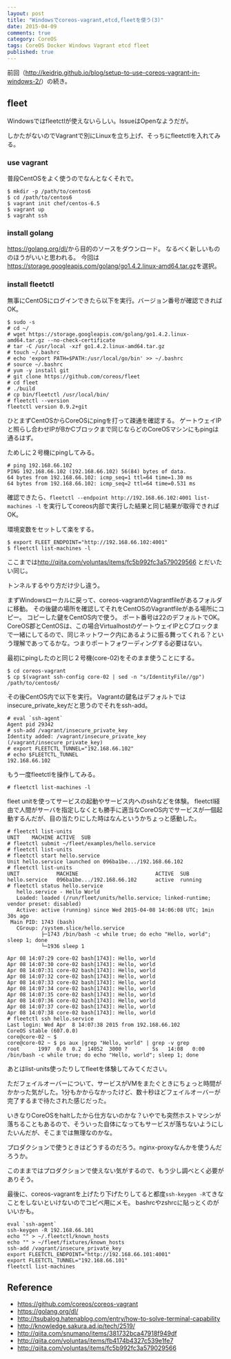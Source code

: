 ```yaml
---
layout: post
title: "Windowsでcoreos-vagrant,etcd,fleetを使う(3)"
date: 2015-04-09
comments: true
category: CoreOS
tags: CoreOS Docker Windows Vagrant etcd fleet
published: true
---
```




前回（<http://keidrip.github.io/blog/setup-to-use-coreos-vagrant-in-windows-2/>）の続き。

## fleet

Windowsではfleetctlが使えないらしい。IssueはOpenなようだが。

しかたがないのでVagrantで別にLinuxを立ち上げ、そっちにfleetctlを入れてみる。

### use vagrant

普段CentOSをよく使うのでなんとなくそれで。

```
$ mkdir -p /path/to/centos6
$ cd /path/to/centos6
$ vagrant init chef/centos-6.5
$ vagrant up
$ vagraht ssh
```

### install golang

<https://golang.org/dl/>から目的のソースをダウンロード。
なるべく新しいもののほうがいいと思われる。
今回は<https://storage.googleapis.com/golang/go1.4.2.linux-amd64.tar.gz>を選択。


### install fleetctl

無事にCentOSにログインできたら以下を実行。バージョン番号が確認できればOK。

```
$ sudo -s
# cd ~/
# wget https://storage.googleapis.com/golang/go1.4.2.linux-amd64.tar.gz --no-check-certificate
# tar -C /usr/local -xzf go1.4.2.linux-amd64.tar.gz
# touch ~/.bashrc
# echo 'export PATH=$PATH:/usr/local/go/bin' >> ~/.bashrc
# source ~/.bashrc
# yum -y install git
# git clone https://github.com/coreos/fleet
# cd fleet
# ./build
# cp bin/fleetctl /usr/local/bin/
# fleetctl --version
fleetctl version 0.9.2+git
```

ひとまずCentOSからCoreOSにpingを打って疎通を確認する。
ゲートウェイIPと照らし合わせIPがBかCブロックまで同じならどのCoreOSマシンにもpingは通るはず。

ためしに２号機にpingしてみる。

```
# ping 192.168.66.102
PING 192.168.66.102 (192.168.66.102) 56(84) bytes of data.
64 bytes from 192.168.66.102: icmp_seq=1 ttl=64 time=1.30 ms
64 bytes from 192.168.66.102: icmp_seq=2 ttl=64 time=0.531 ms
```

確認できたら、`fleetctl --endpoint http://192.168.66.102:4001 list-machines -l` を実行してcoreos内部で実行した結果と同じ結果が取得できればOK。

環境変数をセットして楽をする。

```
$ export FLEET_ENDPOINT="http://192.168.66.102:4001"
$ fleetctl list-machines -l
```

ここまでは<http://qiita.com/voluntas/items/fc5b992fc3a579029566> とだいたい同じ。

トンネルするやり方だけ少し違う。

まずWindowsローカルに戻って、coreos-vagrantのVagrantfileがあるフォルダに移動。
その後鍵の場所を確認してそれをCentOSのVagrantfileがある場所にコピー。
コピーした鍵をCentOS内で使う。
ポート番号は22のデフォルトでOK。
CoreOS郡とCentOSは、この場合VirtualhostのゲートウェイIPとCブロックまで一緒にしてるので、同じネットワーク内にあるように振る舞ってくれる？という理解であってるかな。つまりポートフォワーディングする必要はない。

最初にpingしたのと同じ２号機(core-02)をそのまま使うことにする。

```
$ cd coreos-vagrant
$ cp $(vagrant ssh-config core-02 | sed -n "s/IdentityFile//gp") /path/to/centos6/
```

その後CentOS内で以下を実行。
Vagrantの鍵名はデフォルトではinsecure_private_keyだと思うのでそれをssh-add。

```
# eval `ssh-agent`
Agent pid 29342
# ssh-add /vagrant/insecure_private_key
Identity added: /vagrant/insecure_private_key (/vagrant/insecure_private_key)
# export FLEETCTL_TUNNEL="192.168.66.102"
# echo $FLEETCTL_TUNNEL
192.168.66.102
```

もう一度fleetctlを操作してみる。

```
# fleetctl list-machines -l
```

fleet unitを使ってサービスの起動やサービス内へのsshなどを体験。
fleetctl経由で人間がサーバを指定しなくとも勝手に適当なCoreOS内でサービスが一個起動するんだが、目の当たりにした時はなんというかちょっと感動した。

```
# fleetctl list-units
UNIT    MACHINE ACTIVE  SUB
# fleetctl submit ~/fleet/examples/hello.service
# fleetctl list-units
# fleetctl start hello.service
Unit hello.service launched on 096ba1be.../192.168.66.102
# fleetctl list-units
UNIT            MACHINE                         ACTIVE  SUB
hello.service   096ba1be.../192.168.66.102      active  running
# fleetctl status hello.service
   hello.service - Hello World
   Loaded: loaded (/run/fleet/units/hello.service; linked-runtime; vendor preset: disabled)
   Active: active (running) since Wed 2015-04-08 14:06:08 UTC; 1min 30s ago
 Main PID: 1743 (bash)
   CGroup: /system.slice/hello.service
           ├─1743 /bin/bash -c while true; do echo "Hello, world"; sleep 1; done
           └─1936 sleep 1

Apr 08 14:07:29 core-02 bash[1743]: Hello, world
Apr 08 14:07:30 core-02 bash[1743]: Hello, world
Apr 08 14:07:31 core-02 bash[1743]: Hello, world
Apr 08 14:07:32 core-02 bash[1743]: Hello, world
Apr 08 14:07:33 core-02 bash[1743]: Hello, world
Apr 08 14:07:34 core-02 bash[1743]: Hello, world
Apr 08 14:07:35 core-02 bash[1743]: Hello, world
Apr 08 14:07:36 core-02 bash[1743]: Hello, world
Apr 08 14:07:37 core-02 bash[1743]: Hello, world
Apr 08 14:07:38 core-02 bash[1743]: Hello, world
# fleetctl ssh hello.service
Last login: Wed Apr  8 14:07:38 2015 from 192.168.66.102
CoreOS stable (607.0.0)
core@core-02 ~ $
core@core-02 ~ $ ps aux |grep "Hello, world" | grep -v grep
root      1997  0.0  0.2  14052  3000 ?        Ss   14:08   0:00 /bin/bash -c while true; do echo "Hello, world"; sleep 1; done
```

あとはlist-units使ったりしてfleetを体験してみてください。

ただフェイルオーバーについて、サービスがVMをまたぐときにちょっと時間がかかった気がした。1分もかからなかったけど、数十秒ほどフェイルオーバーが完了するまで待たされた感じだった。

いきなりCoreOSをhaltしたから仕方ないのかな？いやでも突然ホストマシンが落ちることもあるので、そういった自体になってもサービスが落ちないようにしたいんだが、そこまでは無理なのかな。

プロダクションで使うときはどうするのだろう。nginx-proxyなんかを使うんだろうか。

このままではプロダクションで使えない気がするので、もう少し調べとく必要がありそう。

最後に、coreos-vagrantを上げたり下げたりしてると都度`ssh-keygen -R`てきなことをしないといけないのでコピペ用にメモ。
bashrcやzshrcに貼っとくのがいいかも。

```
eval `ssh-agent`
ssh-keygen -R 192.168.66.101
echo "" > ~/.fleetctl/known_hosts
echo "" > ~/fleet/fixtures/known_hosts
ssh-add /vagrant/insecure_private_key
export FLEETCTL_ENDPOINT="http://192.168.66.101:4001"
export FLEETCTL_TUNNEL="192.168.66.101"
fleetctl list-machines
```

## Reference

- <https://github.com/coreos/coreos-vagrant>
- <https://golang.org/dl/>
- <http://tsubalog.hatenablog.com/entry/how-to-solve-terminal-capability>
- <http://knowledge.sakura.ad.jp/tech/2519/>
- <http://qiita.com/snumano/items/381732bca47918f949df>
- <http://qiita.com/voluntas/items/fb4174b4327c539e1fe7>
- <http://qiita.com/voluntas/items/fc5b992fc3a579029566>

